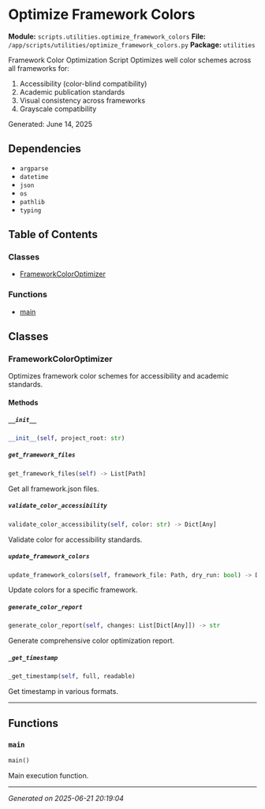 # Optimize Framework Colors

**Module:** `scripts.utilities.optimize_framework_colors`
**File:** `/app/scripts/utilities/optimize_framework_colors.py`
**Package:** `utilities`

Framework Color Optimization Script
Optimizes well color schemes across all frameworks for:
1. Accessibility (color-blind compatibility)
2. Academic publication standards
3. Visual consistency across frameworks
4. Grayscale compatibility

Generated: June 14, 2025

## Dependencies

- `argparse`
- `datetime`
- `json`
- `os`
- `pathlib`
- `typing`

## Table of Contents

### Classes
- [FrameworkColorOptimizer](#frameworkcoloroptimizer)

### Functions
- [main](#main)

## Classes

### FrameworkColorOptimizer

Optimizes framework color schemes for accessibility and academic standards.

#### Methods

##### `__init__`
```python
__init__(self, project_root: str)
```

##### `get_framework_files`
```python
get_framework_files(self) -> List[Path]
```

Get all framework.json files.

##### `validate_color_accessibility`
```python
validate_color_accessibility(self, color: str) -> Dict[Any]
```

Validate color for accessibility standards.

##### `update_framework_colors`
```python
update_framework_colors(self, framework_file: Path, dry_run: bool) -> Dict[Any]
```

Update colors for a specific framework.

##### `generate_color_report`
```python
generate_color_report(self, changes: List[Dict[Any]]) -> str
```

Generate comprehensive color optimization report.

##### `_get_timestamp`
```python
_get_timestamp(self, full, readable)
```

Get timestamp in various formats.

---

## Functions

### `main`
```python
main()
```

Main execution function.

---

*Generated on 2025-06-21 20:19:04*